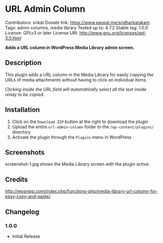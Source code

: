 # URL Admin Column #

Contributors: srikat
Donate link: https://www.paypal.me/sridharkatakam
Tags: admin columns, media library
Tested up to: 4.7.2
Stable tag: 1.0.0
License: GPLv3 or later
License URI: http://www.gnu.org/licenses/gpl-3.0.html

**Adds a URL column in WordPress Media Library admin screen.**

## Description ##

This plugin adds a URL column in the Media Library for easily copying the URLs of media attachments without having to click on individual items.

*Clicking inside the URL field will automatically select all the text inside ready to be copied.*

## Installation ##

1. Click on the `Download ZIP` button at the right to download the plugin
2. Upload the entire `url-admin-column` folder to the `/wp-content/plugins/` directory
3. Activate the plugin through the `Plugins` menu in WordPress

## Screenshots ##

screenshot-1.jpg shows the Media Library screen with the plugin active.

## Credits ##

http://wpsnipp.com/index.php/functions-php/media-library-url-column-for-easy-copy-and-paste/

## Changelog ##

### 1.0.0 ###
* Initial Release
